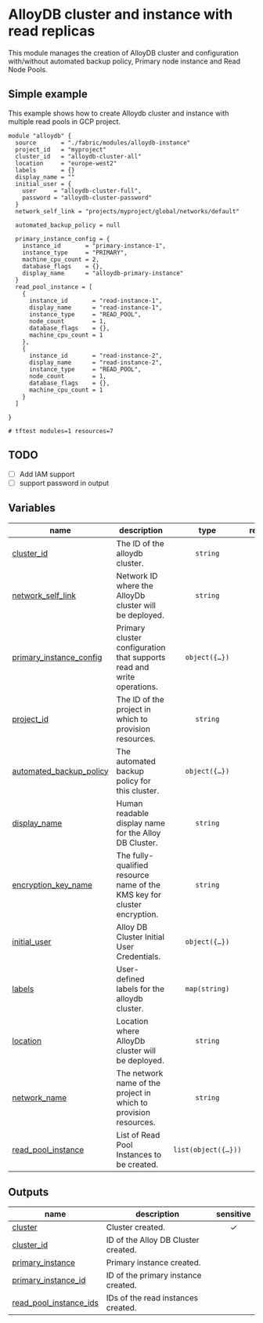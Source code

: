 # AlloyDB cluster and instance with read replicas

This module manages the creation of AlloyDB cluster and configuration with/without automated backup policy, Primary node instance and Read Node Pools. 


## Simple example

This example shows how to create Alloydb cluster and instance with multiple read pools in GCP project.

```hcl
module "alloydb" {
  source       = "./fabric/modules/alloydb-instance"
  project_id   = "myproject"
  cluster_id   = "alloydb-cluster-all"
  location     = "europe-west2"
  labels       = {}
  display_name = ""
  initial_user = {
    user     = "alloydb-cluster-full",
    password = "alloydb-cluster-password"
  }
  network_self_link = "projects/myproject/global/networks/default"

  automated_backup_policy = null

  primary_instance_config = {
    instance_id       = "primary-instance-1",
    instance_type     = "PRIMARY",
    machine_cpu_count = 2,
    database_flags    = {},
    display_name      = "alloydb-primary-instance"
  }
  read_pool_instance = [
    {
      instance_id       = "read-instance-1",
      display_name      = "read-instance-1",
      instance_type     = "READ_POOL",
      node_count        = 1,
      database_flags    = {},
      machine_cpu_count = 1
    },
    {
      instance_id       = "read-instance-2",
      display_name      = "read-instance-2",
      instance_type     = "READ_POOL",
      node_count        = 1,
      database_flags    = {},
      machine_cpu_count = 1
    }
  ]

}

# tftest modules=1 resources=7
```
## TODO
- [ ] Add IAM support
- [ ] support password in output
<!-- BEGIN TFDOC -->

## Variables

| name | description | type | required | default |
|---|---|:---:|:---:|:---:|
| [cluster_id](variables.tf#L35) | The ID of the alloydb cluster. | <code>string</code> | ✓ |  |
| [network_self_link](variables.tf#L83) | Network ID where the AlloyDb cluster will be deployed. | <code>string</code> | ✓ |  |
| [primary_instance_config](variables.tf#L88) | Primary cluster configuration that supports read and write operations. | <code title="object&#40;&#123;&#10;  instance_id       &#61; string,&#10;  display_name      &#61; optional&#40;string&#41;,&#10;  database_flags    &#61; optional&#40;map&#40;string&#41;&#41;&#10;  labels            &#61; optional&#40;map&#40;string&#41;&#41;&#10;  annotations       &#61; optional&#40;map&#40;string&#41;&#41;&#10;  gce_zone          &#61; optional&#40;string&#41;&#10;  availability_type &#61; optional&#40;string&#41;&#10;  machine_cpu_count &#61; optional&#40;number, 2&#41;,&#10;&#125;&#41;">object&#40;&#123;&#8230;&#125;&#41;</code> | ✓ |  |
| [project_id](variables.tf#L110) | The ID of the project in which to provision resources. | <code>string</code> | ✓ |  |
| [automated_backup_policy](variables.tf#L17) | The automated backup policy for this cluster. | <code title="object&#40;&#123;&#10;  location      &#61; optional&#40;string&#41;&#10;  backup_window &#61; optional&#40;string&#41;&#10;  enabled       &#61; optional&#40;bool&#41;&#10;  weekly_schedule &#61; optional&#40;object&#40;&#123;&#10;    days_of_week &#61; optional&#40;list&#40;string&#41;&#41;&#10;    start_times  &#61; list&#40;string&#41;&#10;  &#125;&#41;&#41;,&#10;  quantity_based_retention_count &#61; optional&#40;number&#41;&#10;  time_based_retention_count     &#61; optional&#40;string&#41;&#10;  labels                         &#61; optional&#40;map&#40;string&#41;&#41;&#10;  backup_encryption_key_name     &#61; optional&#40;string&#41;&#10;&#125;&#41;">object&#40;&#123;&#8230;&#125;&#41;</code> |  | <code>null</code> |
| [display_name](variables.tf#L44) | Human readable display name for the Alloy DB Cluster. | <code>string</code> |  | <code>null</code> |
| [encryption_key_name](variables.tf#L50) | The fully-qualified resource name of the KMS key for cluster encryption. | <code>string</code> |  | <code>null</code> |
| [initial_user](variables.tf#L56) | Alloy DB Cluster Initial User Credentials. | <code title="object&#40;&#123;&#10;  user     &#61; optional&#40;string&#41;,&#10;  password &#61; string&#10;&#125;&#41;">object&#40;&#123;&#8230;&#125;&#41;</code> |  | <code>null</code> |
| [labels](variables.tf#L65) | User-defined labels for the alloydb cluster. | <code>map&#40;string&#41;</code> |  | <code>&#123;&#125;</code> |
| [location](variables.tf#L71) | Location where AlloyDb cluster will be deployed. | <code>string</code> |  | <code>&#34;europe-west2&#34;</code> |
| [network_name](variables.tf#L77) | The network name of the project in which to provision resources. | <code>string</code> |  | <code>&#34;multiple-readpool&#34;</code> |
| [read_pool_instance](variables.tf#L115) | List of Read Pool Instances to be created. | <code title="list&#40;object&#40;&#123;&#10;  instance_id       &#61; string&#10;  display_name      &#61; string&#10;  node_count        &#61; optional&#40;number, 1&#41;&#10;  database_flags    &#61; optional&#40;map&#40;string&#41;&#41;&#10;  availability_type &#61; optional&#40;string&#41;&#10;  gce_zone          &#61; optional&#40;string&#41;&#10;  machine_cpu_count &#61; optional&#40;number, 2&#41;&#10;&#125;&#41;&#41;">list&#40;object&#40;&#123;&#8230;&#125;&#41;&#41;</code> |  | <code>&#91;&#93;</code> |

## Outputs

| name | description | sensitive |
|---|---|:---:|
| [cluster](outputs.tf#L17) | Cluster created. | ✓ |
| [cluster_id](outputs.tf#L23) | ID of the Alloy DB Cluster created. |  |
| [primary_instance](outputs.tf#L28) | Primary instance created. |  |
| [primary_instance_id](outputs.tf#L33) | ID of the primary instance created. |  |
| [read_pool_instance_ids](outputs.tf#L38) | IDs of the read instances created. |  |

<!-- END TFDOC -->
